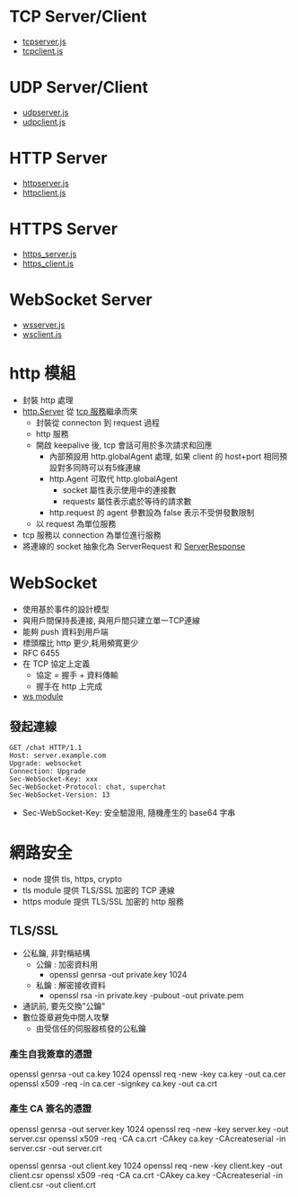 # TCP Server/Client
* [tcpserver.js](https://github.com/cwchiu/node_study/blob/master/example/006_Net/TCPServer/tcpserver.js)
* [tcpclient.js](https://github.com/cwchiu/node_study/blob/master/example/006_Net/TCPServer/tcpclient.js)

# UDP Server/Client
* [udpserver.js](https://github.com/cwchiu/node_study/blob/master/example/006_Net/UDPServer/udpserver.js)
* [udpclient.js](https://github.com/cwchiu/node_study/blob/master/example/006_Net/UDPServer/udpclient.js)

# HTTP Server
* [httpserver.js](https://github.com/cwchiu/node_study/blob/master/example/004_Web/HttpServer/httpserver.js)
* [httpclient.js](https://github.com/cwchiu/node_study/blob/master/example/004_Web/HttpServer/httpclient.js)

# HTTPS Server
* [https_server.js](https://github.com/cwchiu/node_study/blob/master/example/004_Web/HttpsServer/https_server.js)
* [https_client.js](https://github.com/cwchiu/node_study/blob/master/example/004_Web/HttpsServer/https_client.js)

# WebSocket Server
* [wsserver.js](https://github.com/cwchiu/node_study/blob/master/example/004_Web/WebSocket/wsserver.js)
* [wsclient.js](https://github.com/cwchiu/node_study/blob/master/example/004_Web/WebSocket/wsclient.js)

# http 模組
* 封裝 http 處理
* [http.Server](https://nodejs.org/api/http.html#http_class_http_server) 從 [tcp 服務](https://nodejs.org/api/net.html#net_class_net_server)繼承而來
    * 封裝從 connecton 到 request 過程
    * http 服務
    * 開啟 keepalive 後, tcp 會話可用於多次請求和回應
        * 內部預設用 http.globalAgent 處理, 如果 client 的 host+port 相同預設對多同時可以有5條連線
        * http.Agent 可取代 http.globalAgent
            * socket 屬性表示使用中的連接數
            * requests 屬性表示處於等待的請求數
        * http.request 的 agent 參數設為 false 表示不受併發數限制
    * 以 request 為單位服務
* tcp 服務以 connection 為單位進行服務
* 將連線的 socket 抽象化為 ServerRequest 和 [ServerResponse](https://nodejs.org/api/http.html#http_class_http_serverresponse)

# WebSocket
* 使用基於事件的設計模型
* 與用戶間保持長連接, 與用戶間只建立單一TCP連線
* 能夠 push 資料到用戶端
* 標頭檔比 http 更少,耗用頻寬更少
* RFC 6455 
* 在 TCP 協定上定義
    * 協定 = 握手 + 資料傳輸
    * 握手在 http 上完成
* [ws module](https://www.npmjs.com/package/ws)

## 發起連線

```
GET /chat HTTP/1.1
Host: server.example.com
Upgrade: websocket
Connection: Upgrade
Sec-WebSocket-Key: xxx
Sec-WebSocket-Protocol: chat, superchat
Sec-WebSocket-Version: 13
```

* Sec-WebSocket-Key: 安全驗證用, 隨機產生的 base64 字串

# 網路安全
* node 提供 tls, https, crypto
* tls module 提供 TLS/SSL 加密的 TCP 連線
* https module 提供 TLS/SSL 加密的 http 服務

## TLS/SSL
* 公私鑰, 非對稱結構
    * 公鑰 : 加密資料用
        * openssl genrsa -out private.key 1024
    * 私鑰 : 解密接收資料
        * openssl rsa -in private.key -pubout  -out private.pem
* 通訊前, 要先交換"公鑰"
* 數位簽章避免中間人攻擊
    * 由受信任的伺服器核發的公私鑰
    
### 產生自我簽章的憑證
openssl genrsa -out ca.key 1024
openssl req -new -key ca.key -out ca.cer
openssl x509 -req -in ca.cer -signkey ca.key -out ca.crt

### 產生 CA 簽名的憑證

openssl genrsa -out server.key 1024
openssl req -new -key server.key -out server.csr
openssl x509 -req -CA ca.crt -CAkey ca.key -CAcreateserial -in server.csr -out server.crt

openssl genrsa -out client.key 1024
openssl req -new -key client.key -out client.csr
openssl x509 -req -CA ca.crt -CAkey ca.key -CAcreateserial -in client.csr -out client.crt

